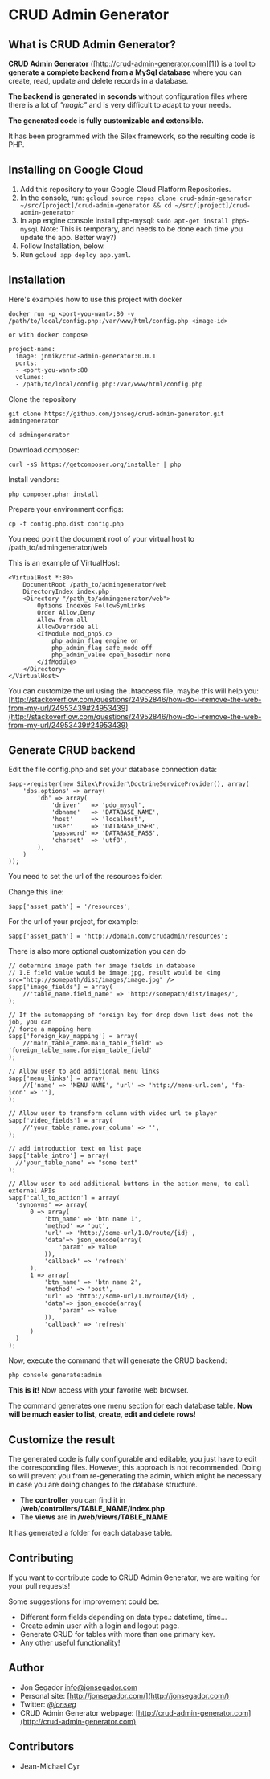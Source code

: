 CRUD Admin Generator
===================

What is CRUD Admin Generator?
-----------------------------

**CRUD Admin Generator** ([http://crud-admin-generator.com][1]) is a tool to **generate a complete backend from a MySql database** where you can create, read, update and delete records in a database.

**The backend is generated in seconds** without configuration files where there is a lot of *"magic"* and is very difficult to adapt to your needs.

**The generated code is fully customizable and extensible.**

It has been programmed with the Silex framework, so the resulting code is PHP.

Installing on Google Cloud
--------------------------

1. Add this repository to your Google Cloud Platform Repositories.
2. In the console, run:
	`gcloud source repos clone crud-admin-generator ~/src/[project]/crud-admin-generator &&
	cd ~/src/[project]/crud-admin-generator`
2. In app engine console install php-mysql: `sudo apt-get install php5-mysql`
	Note: This is temporary, and needs to be done each time you update the app. Better way?)
3. Follow Installation, below.
4. Run `gcloud app deploy app.yaml`.


Installation
------------

Here's examples how to use this project with docker

    docker run -p <port-you-want>:80 -v /path/to/local/config.php:/var/www/html/config.php <image-id>

    or with docker compose

    project-name:
      image: jnmik/crud-admin-generator:0.0.1
      ports:
      - <port-you-want>:80
      volumes:
      - /path/to/local/config.php:/var/www/html/config.php


Clone the repository

    git clone https://github.com/jonseg/crud-admin-generator.git admingenerator

    cd admingenerator

Download composer:

    curl -sS https://getcomposer.org/installer | php

Install vendors:

    php composer.phar install

Prepare your environment configs:

    cp -f config.php.dist config.php

You need point the document root of your virtual host to /path_to/admingenerator/web

This is an example of VirtualHost:

    <VirtualHost *:80>
        DocumentRoot /path_to/admingenerator/web
        DirectoryIndex index.php
        <Directory "/path_to/admingenerator/web">
            Options Indexes FollowSymLinks
            Order Allow,Deny
            Allow from all
            AllowOverride all
            <IfModule mod_php5.c>
                php_admin_flag engine on
                php_admin_flag safe_mode off
                php_admin_value open_basedir none
            </ifModule>
        </Directory>
    </VirtualHost>

You can customize the url using the .htaccess file, maybe this will help you:
[http://stackoverflow.com/questions/24952846/how-do-i-remove-the-web-from-my-url/24953439#24953439](http://stackoverflow.com/questions/24952846/how-do-i-remove-the-web-from-my-url/24953439#24953439)


Generate CRUD backend
---------------------

Edit the file config.php and set your database connection data:

    $app->register(new Silex\Provider\DoctrineServiceProvider(), array(
        'dbs.options' => array(
            'db' => array(
                'driver'   => 'pdo_mysql',
                'dbname'   => 'DATABASE_NAME',
                'host'     => 'localhost',
                'user'     => 'DATABASE_USER',
                'password' => 'DATABASE_PASS',
                'charset'  => 'utf8',
            ),
        )
    ));


You need to set the url of the resources folder.

Change this line:

    $app['asset_path'] = '/resources';

For the url of your project, for example:

    $app['asset_path'] = 'http://domain.com/crudadmin/resources';

There is also more optional customization you can do

    // determine image path for image fields in database
    // I.E field value would be image.jpg, result would be <img src="http://somepath/dist/images/image.jpg" />
    $app['image_fields'] = array(
        //'table_name.field_name' => 'http://somepath/dist/images/',
    );

    // If the automapping of foreign key for drop down list does not the job, you can
    // force a mapping here
    $app['foreign_key_mapping'] = array(
        //'main_table_name.main_table_field' => 'foreign_table_name.foreign_table_field'
    );

    // Allow user to add additional menu links
    $app['menu_links'] = array(
        //['name' => 'MENU NAME', 'url' => 'http://menu-url.com', 'fa-icon' => ''],
    );

    // Allow user to transform column with video url to player
    $app['video_fields'] = array(
        //'your_table_name.your_column' => '',
    );

    // add introduction text on list page
    $app['table_intro'] = array(
      //'your_table_name' => "some text"
    );

    // Allow user to add additional buttons in the action menu, to call external APIs
    $app['call_to_action'] = array(
      'synonyms' => array(
          0 => array(
              'btn_name' => 'btn name 1',
              'method' => 'put',
              'url' => 'http://some-url/1.0/route/{id}',
              'data'=> json_encode(array(
                  'param' => value
              )),
              'callback' => 'refresh'
          ),
          1 => array(
              'btn_name' => 'btn name 2',
              'method' => 'post',
              'url' => 'http://some-url/1.0/route/{id}',
              'data'=> json_encode(array(
                  'param' => value
              )),
              'callback' => 'refresh'
          )
      )
    );

Now, execute the command that will generate the CRUD backend:

    php console generate:admin

**This is it!** Now access with your favorite web browser.


The command generates one menu section for each database table. **Now will be much easier to list, create, edit and delete rows!**


Customize the result
--------------------

The generated code is fully configurable and editable, you just have to edit the corresponding files.
However, this approach is not recommended. Doing so will prevent you from re-generating the admin, which might
be necessary in case you are doing changes to the database structure.

 - The **controller** you can find it in **/web/controllers/TABLE_NAME/index.php**
 - The **views** are in **/web/views/TABLE_NAME**

It has generated a folder for each database table.


Contributing
------------

If you want to contribute code to CRUD Admin Generator, we are waiting for your pull requests!

Some suggestions for improvement could be:

 - Different form fields depending on data type.: datetime, time...
 - Create admin user with a login and logout page.
 - Generate CRUD for tables with more than one primary key.
 - Any other useful functionality!

Author
------

* Jon Segador <info@jonsegador.com>
* Personal site: [http://jonsegador.com/](http://jonsegador.com/)
* Twitter: *[@jonseg](https://twitter.com/jonseg)*
* CRUD Admin Generator webpage: [http://crud-admin-generator.com](http://crud-admin-generator.com)

Contributors
------------
* Jean-Michael Cyr


  [1]: http://crud-admin-generator.com
